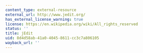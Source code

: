 ```yaml
---
content_type: external-resource
external_url: http://www.jedit.org/
has_external_license_warning: true
license: https://en.wikipedia.org/wiki/All_rights_reserved
status: ''
title: jEdit
uid: 8d4d58ab-41a0-4045-8611-cc3c7a806105
wayback_url: ''
---
```

